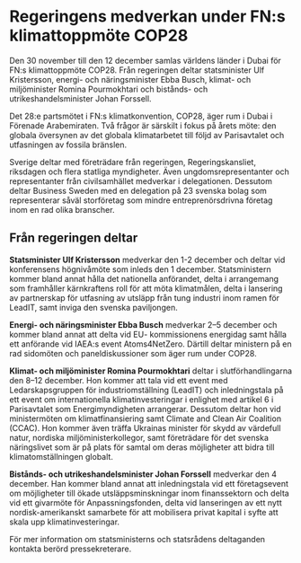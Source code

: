 # Regeringens medverkan under FN:s klimattoppmöte COP28

Den 30 november till den 12 december samlas världens länder i Dubai för FN:s klimattoppmöte COP28. Från regeringen deltar statsminister Ulf Kristersson, energi- och näringsminister Ebba Busch, klimat- och miljöminister Romina Pourmokhtari och bistånds- och utrikeshandelsminister Johan Forssell.

Det 28:e partsmötet i FN:s klimatkonvention, COP28, äger rum i Dubai i Förenade Arabemiraten. Två frågor är särskilt i fokus på årets möte: den globala översynen av det globala klimatarbetet till följd av Parisavtalet och utfasningen av fossila bränslen.

Sverige deltar med företrädare från regeringen, Regeringskansliet, riksdagen och flera statliga myndigheter. Även ungdomsrepresentanter och representanter från civilsamhället medverkar i delegationen. Dessutom deltar Business Sweden med en delegation på 23 svenska bolag som representerar såväl storföretag som mindre entreprenörsdrivna företag inom en rad olika branscher.

## Från regeringen deltar

**Statsminister Ulf Kristersson** medverkar den 1-2 december och deltar vid konferensens högnivåmöte som inleds den 1 december. Statsministern kommer bland annat hålla det nationella anförandet, delta i arrangemang som framhåller kärnkraftens roll för att möta klimatmålen, delta i lansering av partnerskap för utfasning av utsläpp från tung industri inom ramen för LeadIT, samt inviga den svenska paviljongen.

**Energi- och näringsminister Ebba Busch** medverkar 2–5 december och kommer bland annat att delta vid EU- kommissionens energidag samt hålla ett anförande vid IAEA:s event Atoms4NetZero. Därtill deltar ministern på en rad sidomöten och paneldiskussioner som äger rum under COP28.

**Klimat- och miljöminister Romina Pourmokhtari** deltar i slutförhandlingarna den 8–12 december. Hon kommer att tala vid ett event med Ledarskapsgruppen för industriomställning (LeadIT) och inledningstala på ett event om internationella klimatinvesteringar i enlighet med artikel 6 i Parisavtalet som Energimyndigheten arrangerar. Dessutom deltar hon vid ministermöten om klimatfinansiering samt Climate and Clean Air Coalition (CCAC). Hon kommer även träffa Ukrainas minister för skydd av värdefull natur, nordiska miljöministerkollegor, samt företrädare för det svenska näringslivet som är på plats för samtal om deras möjligheter att bidra till klimatomställningen globalt.

**Bistånds- och utrikeshandelsminister Johan Forssell** medverkar den 4 december. Han kommer bland annat att inledningstala vid ett företagsevent om möjligheter till ökade utsläppsminskningar inom finanssektorn och delta vid ett givarmöte för Anpassningsfonden, delta vid lanseringen av ett nytt nordisk-amerikanskt samarbete för att mobilisera privat kapital i syfte att skala upp klimatinvesteringar.

För mer information om statsministerns och statsrådens deltaganden kontakta berörd pressekreterare.
